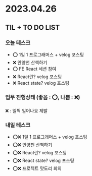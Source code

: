 # 2023.04.26

## TIL + TO DO LIST

### 오늘 테스크

- ⭕ 1일 1 프로그래머스 + velog 포스팅
- ❌ 안양천 산책하기
- ⭕ FE React 세션 참여
- ❌ React란? velog 포스팅
- ❌ React state? velog 포스팅

### 업무 진행상태 (좋음 : ⭕, 나쁨 : ❌)

❌ : 일찍 일어나요 제발

### 내일 테스크

- ⭕❌ 1일 1 프로그래머스 + velog 포스팅
- ⭕❌ 안양천 산책하기
- ⭕❌ React란? velog 포스팅
- ⭕❌ React state? velog 포스팅
- ⭕❌ 프로젝트 맛도리 회의
